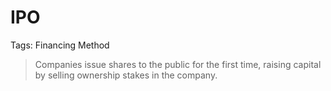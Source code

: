 # IPO

Tags: Financing Method

> Companies issue shares to the public for the first time, raising capital by selling ownership stakes in the company.
>